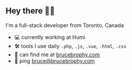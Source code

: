 ## Hey there 👋🏼

I'm a full-stack developer from Toronto, Canada 

- 💻 currently working at Humi
- 🛠 tools I use daily `.php`, `.js`, `.vue`, `.html`, `.css`
- 🏢 can find me at [brucebrophy.com](https://brucebrophy.com)
- 💬 ping [bruce@brucebrophy.com](mailto:bruce@brucebrophy.com)
